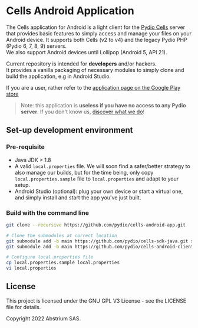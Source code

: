 # Cells Android Application

The Cells application for Android is a light client for the [Pydio Cells](https://pydio.com)
server that provides basic features to simply access and manage your files on your Android device.
It supports both Cells (v2 to v4) and the legacy Pydio PHP (Pydio 6, 7, 8, 9) servers.  
We also support Android devices until Lollipop (Android 5, API 21).

Current repository is intended for **developers** and/or hackers.  
It provides a vanilla packaging of necessary modules to simply clone and build the application, e.g
in Android Studio.

If you are a user, rather refer to
the [application page on the Google Play store](https://play.google.com/store/apps/details?id=com.pydio.android.Client)

> Note: this application is **useless if you have no access to any Pydio server**. If you don't know us, [discover what we do](https://pydio.com)!

## Set-up development environment

### Pre-requisite

- Java JDK > 1.8
- A valid `local.properties` file. We will soon find a safer/better strategy to also manage our
  builds, but for the time being, only copy `local.properties.sample` file to `local.properties` and
  adapt to your setup.
- Android Studio (optional): plug your own device or start a virtual one, and simply install
  and start the app you've just built.

### Build with the command line

```sh
git clone --recursive https://github.com/pydio/cells-android-app.git

# Clone the submodules at correct location
git submodule add -b main https://github.com/pydio/cells-sdk-java.git sdk-java
git submodule add -b main https://github.com/pydio/cells-android-client.git

# Configure local.properties file
cp local.properties.sample local.properties
vi local.properties
```

## License

This project is licensed under the GNU GPL V3 License - see the LICENSE file for details.

Copyright 2022 Abstrium SAS.
